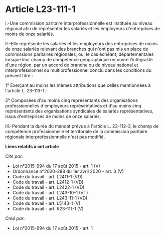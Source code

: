 # Article L23-111-1

I.-Une commission paritaire interprofessionnelle est instituée au niveau régional afin de représenter les salariés et les
employeurs d'entreprises de moins de onze salariés. 

II.-Elle représente les salariés et les employeurs des entreprises de moins de onze salariés relevant des branches qui n'ont
pas mis en place de commissions paritaires régionales, ou, le cas échéant, départementales lorsque leur champ de compétence
géographique recouvre l'intégralité d'une région, par un accord de branche ou de niveau national et interprofessionnel ou
multiprofessionnel conclu dans les conditions du présent titre : 

1° Exerçant au moins les mêmes attributions que celles mentionnées à l'article L. 23-113-1 ; 

2° Composées d'au moins cinq représentants des organisations professionnelles d'employeurs représentatives et d'au moins cinq
représentants des organisations syndicales de salariés représentatives, issus d'entreprises de moins de onze salariés. 

III.-Pendant la durée du mandat prévue à l'article L. 23-112-3, le champ de compétence professionnelle et territoriale de la
commission paritaire régionale interprofessionnelle n'est pas modifié.

**Liens relatifs à cet article**

_Cité par_:

  - Loi n°2015-994 du 17 août 2015 - art. 1 (V)
  - Ordonnance n°2020-388 du 1er avril 2020 - art. 3 (V)
  - Code du travail - art. L2411-1 (VD)
  - Code du travail - art. L2412-1 (VD)
  - Code du travail - art. L2422-1 (VD)
  - Code du travail - art. L243-10-1 (VT)
  - Code du travail - art. L243-11-1 (VD)
  - Code du travail - art. L5143-1 (V)
  - Code du travail - art. R23-111-1 (V)

_Créé par_:

  - Loi n°2015-994 du 17 août 2015 - art. 1
